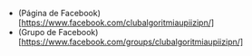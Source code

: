 - (Página de Facebook)[https://www.facebook.com/clubalgoritmiaupiizipn/]
- (Grupo de Facebook)[https://www.facebook.com/groups/clubalgoritmiaupiizipn/]
